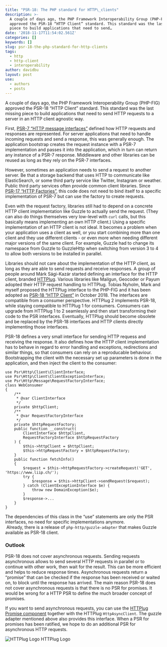 ```yaml
---
title: "PSR-18: The PHP standard for HTTP\_clients"
description: >-
  A couple of days ago, the PHP Framework Interoperability Group (PHP-FIG)
  approved the PSR-18 “HTTP Client” standard. This standard was the last missing
  piece to build applications that need to send…
date: '2018-11-17T11:54:02.561Z'
categories: []
keywords: []
slug: psr-18-the-php-standard-for-http-clients
tags:
  - http
  - http-client
  - interoperability
author: davidbu
layout: post
use:
  - authors
  - posts
---
```

A couple of days ago, the PHP Framework Interoperability Group (PHP-FIG) approved the PSR-18 “HTTP Client” standard. This standard was the last missing piece to build applications that need to send HTTP requests to a server in an HTTP client agnostic way.

First, [PSR-7 “HTTP message interfaces”](https://www.php-fig.org/psr/psr-7/) defined how HTTP requests and responses are represented. For server applications that need to handle incoming requests and send a response, this was generally enough. The application bootstrap creates the request instance with a PSR-7 implementation and passes it into the application, which in turn can return any instance of a PSR-7 response. Middleware and other libraries can be reused as long as they rely on the PSR-7 interfaces.

However, sometimes an application needs to send a request to another server. Be that a storage backend that uses HTTP to communicate like ElasticSearch, or some third party service like Twitter, Instagram or weather. Public third party services often provide common client libraries. Since [PSR-17 “HTTP Factories”](https://www.php-fig.org/psr/psr-17/), this code does not need to bind itself to a specific implementation of PSR-7 but can use the factory to create requests.

Even with the request factory, libraries still had to depend on a concrete HTTP client implementation like Guzzle to actually send the request. (They can also do things themselves very low-level with `curl` calls, but this basically means implementing an own HTTP client.) Using a specific implementation of an HTTP client is not ideal. It becomes a problem when your application uses a client as well, or you start combining more than one client and they use different clients - or even more when needing different major versions of the same client. For example, Guzzle had to change its namespace from Guzzle to GuzzleHttp when switching from version 3 to 4 to allow both versions to be installed in parallel.

Libraries should not care about the implementation of the HTTP client, as long as they are able to send requests and receive responses. A group of people around Márk Sági-Kazár started defining an interface for the HTTP client, branded [HTTPlug](http://httplug.io/). Various libraries like Mailgun, Geocoder or Payum adopted their HTTP request handling to HTTPlug. Tobias Nyholm, Mark and myself proposed the HTTPlug interface to the PHP-FIG and it has been adopted as [PSR-18 “HTTP Client”](https://www.php-fig.org/psr/psr-18/) in October 2018. The interfaces are compatible from a consumer perspective. HTTPlug 2 implements PSR-18, while staying compatible to HTTPlug 1 for consumers. Consumers can upgrade from HTTPlug 1 to 2 seamlessly and then start transforming their code to the PSR interfaces. Eventually, HTTPlug should become obsolete and be replaced by the PSR-18 interfaces and HTTP clients directly implementing those interfaces.

PSR-18 defines a very small interface for sending HTTP requess and receiving the response. It also defines how the HTTP client implementation has to behave in regard to error handling and exceptions, redirections and similar things, so that consumers can rely on a reproducable behaviour. Bootstrapping the client with the necessary set up parameters is done in the application, and then inject the client to the consumer:

```
use Psr\Http\Client\ClientInterface;
use Psr\Http\Client\ClientExceptionInterface;
use Psr\Http\Message\RequestFactoryInterface;
class WebConsumer
{
    /**
     * @var ClientInterface
     */
    private $httpClient;
    /**
     * @var RequestFactoryInterface
     */
    private $httpRequestFactory;
    public function __construct(
        ClientInterface $httpClient,
        RequestFactoryInterface $httpRequestFactory
    ) {
        $this->httpClient = $httpClient;
        $this->httpRequestFactory = $httpRequestFactory;
    }
    public function fetchInfo()
    {
        $request = $this->httpRequestFactory->createRequest('GET', 'https://www.liip.ch/');
        try {
            $response = $this->httpClient->sendRequest($request);
        } catch (ClientExceptionInterface $e) {
            throw new DomainException($e);
        }
        $response->...
    }
}
```

The dependencies of this class in the “use” statements are only the PSR interfaces, no need for specific implementations anymore.  
 Already, there is a release of `php-http/guzzle-adapter` that makes Guzzle available as PSR-18 client.

### Outlook

PSR-18 does not cover asynchronous requests. Sending requests asynchronous allows to send several HTTP requests in parallel or to continue with other work, then wait for the result. This can be more efficient and helps to reduce response times. Asynchronous requests return a “promise” that can be checked if the response has been received or waited on, to block until the response has arrived. The main reason PSR-18 does not cover asynchronous requests is that there is no PSR for promises. It would be wrong for a HTTP PSR to define the much broader concept of promises.

If you want to send asynchronous requests, you can use the [HTTPlug Promise component](http://docs.php-http.org/en/latest/components/promise.html) together with the HTTPlug `HttpAsyncClient`. The guzzle adapter mentioned above also provides this interface. When a PSR for promises has been ratified, we hope to do an additional PSR for asynchronous HTTP requests.

![HTTPlug Logo](/img/blog/1__yBqdI__HdOKpNDkkd7jNjrw.png)
HTTPlug Logo
